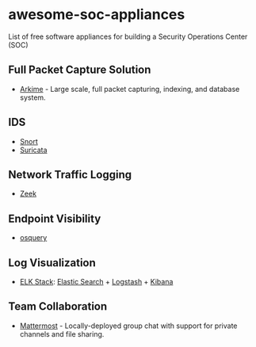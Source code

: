 # awesome-soc-appliances
List of free software appliances for building a Security Operations Center (SOC)

## Full Packet Capture Solution
* [Arkime](https://github.com/arkime/arkime) - Large scale, full packet capturing, indexing, and database system.

## IDS
* [Snort](https://www.snort.org/)
* [Suricata](https://github.com/OISF/suricata)

## Network Traffic Logging
* [Zeek](https://github.com/zeek/zeek)

## Endpoint Visibility
* [osquery](https://osquery.io/)

## Log Visualization
* [ELK Stack](https://www.elastic.co/products): [Elastic Search](https://www.elastic.co/products/elasticsearch) + [Logstash](https://www.elastic.co/products/logstash) + [Kibana](https://www.elastic.co/products/kibana)

## Team Collaboration
* [Mattermost](http://mattermost.com/) - Locally-deployed group chat with support for private channels and file sharing.
